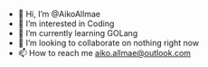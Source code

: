 - 👋 Hi, I’m @AikoAllmae
- 👀 I’m interested in Coding
- 🌱 I’m currently learning GOLang
- 💞️ I’m looking to collaborate on nothing right now
- 📫 How to reach me aiko.allmae@outlook.com

<!---
AikoAllmae/AikoAllmae is a ✨ special ✨ repository because its `README.md` (this file) appears on your GitHub profile.
You can click the Preview link to take a look at your changes.
--->
